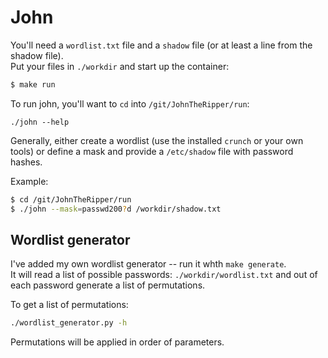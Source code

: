 # John

You'll need a `wordlist.txt` file and a `shadow` file (or at least a line from the shadow file).  
Put your files in `./workdir` and start up the container: 
```bash
$ make run
```

To run john, you'll want to `cd` into `/git/JohnTheRipper/run`:

```
./john --help
```

Generally, either create a wordlist (use the installed `crunch` or your own tools) or define a mask and provide a `/etc/shadow` file with password hashes.  

Example:
```bash
$ cd /git/JohnTheRipper/run
$ ./john --mask=passwd200?d /workdir/shadow.txt
```

## Wordlist generator
I've added my own wordlist generator -- run it whth `make generate`.  
It will read a list of possible passwords: `./workdir/wordlist.txt` and out of each password generate 
a list of permutations.  

To get a list of permutations:
```bash
./wordlist_generator.py -h
```
Permutations will be applied in order of parameters.  
